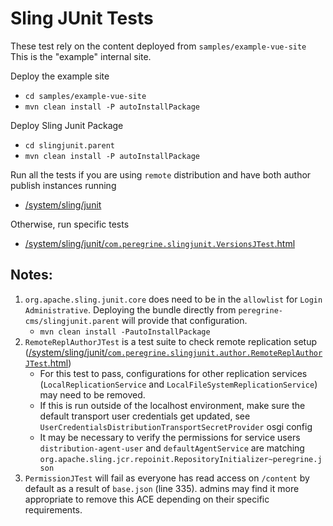 # Sling JUnit Tests

These test rely on the content deployed from `samples/example-vue-site`
This is the "example" internal site. 

Deploy the example site
* `cd samples/example-vue-site`
* `mvn clean install -P autoInstallPackage`

Deploy Sling Junit Package
* `cd slingjunit.parent`
* `mvn clean install -P autoInstallPackage`

Run all the tests if you are using `remote` distribution and have both author publish instances running
* [/system/sling/junit](http://localhost:8080/system/sling/junit/)

Otherwise, run specific tests
* [/system/sling/junit/`com.peregrine.slingjunit.VersionsJTest`.html](http://localhost:8080/system/sling/junit/com.peregrine.slingjunit.VersionsJTest.html)

## Notes:
1. `org.apache.sling.junit.core` does need to be in the `allowlist` for `Login Administrative`.
Deploying the bundle directly from `peregrine-cms/slingjunit.parent` will provide that configuration.  
   *  `mvn clean install -PautoInstallPackage`
2. `RemoteReplAuthorJTest` is a test suite to check remote replication setup
([/system/sling/junit/`com.peregrine.slingjunit.author.RemoteReplAuthorJTest`.html](http://localhost:8080/system/sling/junit/com.peregrine.slingjunit.author.RemoteReplAuthorJTest.html))
   * For this test to pass, configurations for other replication services (`LocalReplicationService` and
   `LocalFileSystemReplicationService`) may need to be removed. 
   * If this is run outside of the localhost environment, make sure the default transport user credentials get updated,
   see `UserCredentialsDistributionTransportSecretProvider` osgi config
   * It may be necessary to verify the permissions for service users `distribution-agent-user` and `defaultAgentService`
   are matching `org.apache.sling.jcr.repoinit.RepositoryInitializer~peregrine.json`
3. `PermissionJTest` will fail as everyone has read access on `/content` by default as a result of `base.json` (line 335). 
admins may find it more appropriate to remove this ACE depending on their specific requirements. 